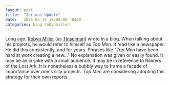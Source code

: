 ```yaml
---
layout: post
title:  "Serious Update"
date:   2025-03-13 18:00:00 -0400
categories: blog robynmiller
---
```



Long ago, [Robyn Miller](https://www.robynmiller.net/) (as [Tinselman](https://tinselman.typepad.com/tinselman/)) wrote in a blog. When talking about his projects, he would refer to himself as _Top Men_. It read like a newspaper. He did this consistently, and for years. Phrases like "_Top Men_ have been hard at work creating a new..." No explanation was given or easily found. It may be an in-joke with a small audience. It may be in reference to Raiders of the Lost Ark. It is nonetheless a bubbly way to frame a facade of importance over one's silly projects. _Top Men_ are considering adopting this strategy for their own reports.